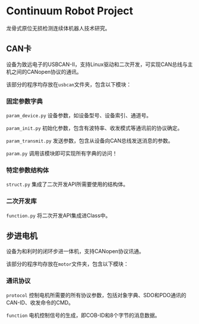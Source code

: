 # Continuum Robot Project
龙骨式原位无损检测连续体机器人技术研究。

## CAN卡
设备为致远电子的USBCAN-II，支持Linux驱动和二次开发，可实现CAN总线与主机之间的CANopen协议的通讯。

该部分的程序均存放在`usbcan`文件夹，包含以下模块：

### 固定参数字典
`param_device.py` 设备参数，如设备型号、设备索引、通道号。

`param_init.py` 初始化参数，包含有波特率、收发模式等通讯前的协议确定。

`param_transmit.py` 发送参数，包含从设备向CAN总线发送消息的参数。

`param.py` 调用该模块即可实现所有字典的访问！

### 特定参数结构体
`struct.py` 集成了二次开发API所需要使用的结构体。

### 二次开发库
`function.py` 将二次开发API集成进Class中。

## 步进电机
设备为和利时的闭环步进一体机，支持CANopen协议讯通。

该部分的程序均存放在`motor`文件夹，包含以下模块：

### 通讯协议
`protocol` 控制电机所需要的所有协议参数，包括对象字典、SDO和PDO通讯的CAN-ID、收发命令的CMD。

`function` 电机控制信号的生成，即COB-ID和8个字节的消息数据。